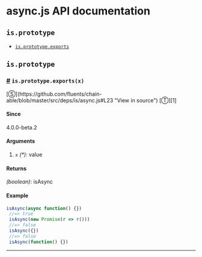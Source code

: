 # async.js API documentation

<!-- div class="toc-container" -->

<!-- div -->

## `is.prototype`
* <a href="#is-prototype-exports">`is.prototype.exports`</a>

<!-- /div -->

<!-- /div -->

<!-- div class="doc-container" -->

<!-- div -->

## `is.prototype`

<!-- div -->

<h3 id="is-prototype-exports"><a href="#is-prototype-exports">#</a>&nbsp;<code>is.prototype.exports(x)</code></h3>
[&#x24C8;](https://github.com/fluents/chain-able/blob/master/src/deps/is/async.js#L23 "View in source") [&#x24C9;][1]



#### Since
4.0.0-beta.2

#### Arguments
1. `x` *(&#42;)*: value

#### Returns
*(boolean)*: isAsync

#### Example
```js
isAsync(async function() {})
 //=> true
 isAsync(new Promise(r => r()))
 //=> false
 isAsync({})
 //=> false
 isAsync(function() {})
```
---

<!-- /div -->

<!-- /div -->

<!-- /div -->

 [1]: #is.prototype "Jump back to the TOC."

